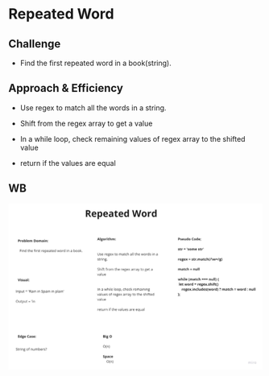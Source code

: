 # Repeated Word
<!-- Short summary or background information -->

## Challenge

- Find the first repeated word in a book(string).

## Approach & Efficiency
<!-- What approach did you take? Why? What is the Big O space/time for this approach? -->

- Use regex to match all the words in a string.

- Shift from the regex array to get a value

- In a while loop, check remaining values of regex array to the shifted value

- return if the values are equal

## WB

![Intersect](repeatWords.jpg)
